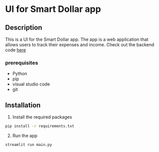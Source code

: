 # UI for Smart Dollar app

## Description
This is a UI for the Smart Dollar app. The app is a web application that allows users to track their expenses and income. Check out the backend code [here](https://github.com/Nsh-GaMeS/cuHacking6)

### prerequisites
- Python
- pip 
- visual studio code
- git 

## Installation
1. Install the required packages
```bash
pip install -r requirements.txt
```
2. Run the app
```bash
streamlit run main.py 
```

